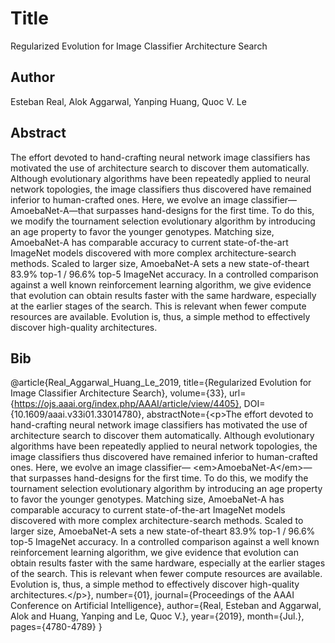 # Title
Regularized Evolution for Image Classifier Architecture Search

## Author
Esteban Real, Alok Aggarwal, Yanping Huang, Quoc V. Le

## Abstract
The effort devoted to hand-crafting neural network image classifiers has motivated the use of architecture search to discover them automatically. Although evolutionary algorithms have been repeatedly applied to neural network topologies, the image classifiers thus discovered have remained inferior to human-crafted ones. Here, we evolve an image classifier— AmoebaNet-A—that surpasses hand-designs for the first time. To do this, we modify the tournament selection evolutionary algorithm by introducing an age property to favor the younger genotypes. Matching size, AmoebaNet-A has comparable accuracy to current state-of-the-art ImageNet models discovered with more complex architecture-search methods. Scaled to larger size, AmoebaNet-A sets a new state-of-theart 83.9% top-1 / 96.6% top-5 ImageNet accuracy. In a controlled comparison against a well known reinforcement learning algorithm, we give evidence that evolution can obtain results faster with the same hardware, especially at the earlier stages of the search. This is relevant when fewer compute resources are available. Evolution is, thus, a simple method to effectively discover high-quality architectures.

## Bib
@article{Real_Aggarwal_Huang_Le_2019, title={Regularized Evolution for Image Classifier Architecture Search}, volume={33}, url={https://ojs.aaai.org/index.php/AAAI/article/view/4405}, DOI={10.1609/aaai.v33i01.33014780}, abstractNote={&lt;p&gt;The effort devoted to hand-crafting neural network image classifiers has motivated the use of architecture search to discover them automatically. Although evolutionary algorithms have been repeatedly applied to neural network topologies, the image classifiers thus discovered have remained inferior to human-crafted ones. Here, we evolve an image classifier— &lt;em&gt;AmoebaNet-A&lt;/em&gt;—that surpasses hand-designs for the first time. To do this, we modify the tournament selection evolutionary algorithm by introducing an age property to favor the younger genotypes. Matching size, AmoebaNet-A has comparable accuracy to current state-of-the-art ImageNet models discovered with more complex architecture-search methods. Scaled to larger size, AmoebaNet-A sets a new state-of-theart 83.9% top-1 / 96.6% top-5 ImageNet accuracy. In a controlled comparison against a well known reinforcement learning algorithm, we give evidence that evolution can obtain results faster with the same hardware, especially at the earlier stages of the search. This is relevant when fewer compute resources are available. Evolution is, thus, a simple method to effectively discover high-quality architectures.&lt;/p&gt;}, number={01}, journal={Proceedings of the AAAI Conference on Artificial Intelligence}, author={Real, Esteban and Aggarwal, Alok and Huang, Yanping and Le, Quoc V.}, year={2019}, month={Jul.}, pages={4780-4789} }